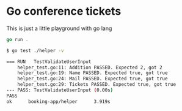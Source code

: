 # Go conference tickets
This is just a little playground with go lang

```go
go run .
```

```bash
$ go test ./helper -v

=== RUN   TestValidateUserInput
    helper_test.go:11: Addition PASSED. Expected 2, got 2
    helper_test.go:19: Name PASSED. Expected true, got true
    helper_test.go:24: Mail PASSED. Expected true, got true
    helper_test.go:29: Tickets PASSED. Expected true, got true
--- PASS: TestValidateUserInput (0.00s)
PASS
ok      booking-app/helper      3.919s
```